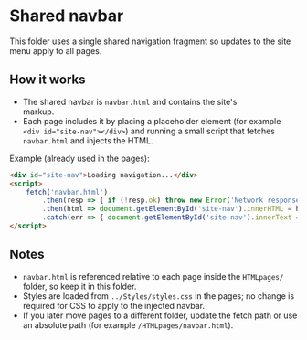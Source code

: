 Shared navbar
===============

This folder uses a single shared navigation fragment so updates to the site menu apply to all pages.

How it works
------------

- The shared navbar is `navbar.html` and contains the site's <nav> markup.
- Each page includes it by placing a placeholder element (for example `<div id="site-nav"></div>`) and running a small script that fetches `navbar.html` and injects the HTML.

Example (already used in the pages):

```html
<div id="site-nav">Loading navigation...</div>
<script>
    fetch('navbar.html')
        .then(resp => { if (!resp.ok) throw new Error('Network response was not ok'); return resp.text(); })
        .then(html => document.getElementById('site-nav').innerHTML = html)
        .catch(err => { document.getElementById('site-nav').innerText = 'Failed to load navigation.'; console.error(err); });
</script>
```

Notes
-----

- `navbar.html` is referenced relative to each page inside the `HTMLpages/` folder, so keep it in this folder.
- Styles are loaded from `../Styles/styles.css` in the pages; no change is required for CSS to apply to the injected navbar.
- If you later move pages to a different folder, update the fetch path or use an absolute path (for example `/HTMLpages/navbar.html`).
